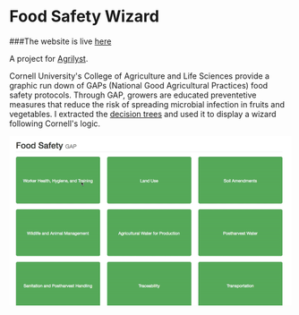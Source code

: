 # Food Safety Wizard

###The website is live [here](http://kaira.one/food_safety_gap)

A project for [Agrilyst](http://agrilyst.com/).

Cornell University's College of Agriculture and Life Sciences provide a graphic run down of GAPs (National Good Agricultural Practices) food safety protocols. Through GAP, growers are educated preventetive measures that reduce the risk of spreading microbial infection in fruits and vegetables. I extracted the [decision trees](http://www.gaps.cornell.edu/tree.html) and used it to display a wizard following Cornell's logic.

![food safety](foodsafety-0.gif)
